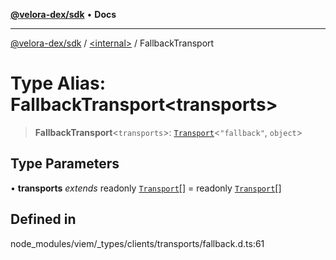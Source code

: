 [**@velora-dex/sdk**](../../README.md) • **Docs**

***

[@velora-dex/sdk](../../globals.md) / [\<internal\>](../README.md) / FallbackTransport

# Type Alias: FallbackTransport\<transports\>

> **FallbackTransport**\<`transports`\>: [`Transport`](Transport.md)\<`"fallback"`, `object`\>

## Type Parameters

• **transports** *extends* readonly [`Transport`](Transport.md)[] = readonly [`Transport`](Transport.md)[]

## Defined in

node\_modules/viem/\_types/clients/transports/fallback.d.ts:61
